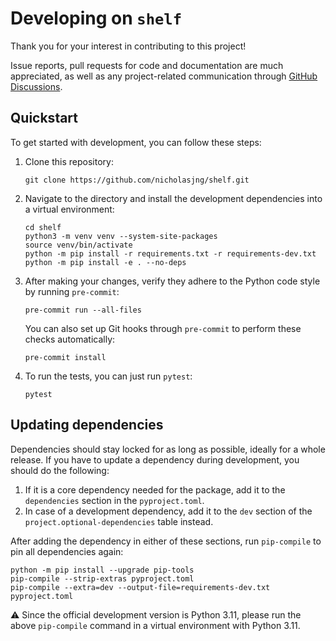 # Developing on `shelf`

Thank you for your interest in contributing to this project!

Issue reports, pull requests for code and documentation are much appreciated,
as well as any project-related communication through [GitHub Discussions](https://github.com/nicholasjng/shelf/discussions).

## Quickstart

To get started with development, you can follow these steps:

1. Clone this repository:

    ```shell
    git clone https://github.com/nicholasjng/shelf.git
    ```

2. Navigate to the directory and install the development dependencies into a virtual environment:

    ```shell
    cd shelf
    python3 -m venv venv --system-site-packages
    source venv/bin/activate
    python -m pip install -r requirements.txt -r requirements-dev.txt
    python -m pip install -e . --no-deps
    ```

3. After making your changes, verify they adhere to the Python code style by running `pre-commit`:
    
    ```shell
    pre-commit run --all-files
    ```

    You can also set up Git hooks through `pre-commit` to perform these checks automatically:
    
    ```shell
    pre-commit install
    ```

4. To run the tests, you can just run `pytest`:
    ```shell
    pytest
    ```

## Updating dependencies

Dependencies should stay locked for as long as possible, ideally for a whole release.
If you have to update a dependency during development, you should do the following:

1. If it is a core dependency needed for the package, add it to the `dependencies` section in the `pyproject.toml`.
2. In case of a development dependency, add it to the `dev` section of the `project.optional-dependencies` table instead.

After adding the dependency in either of these sections, run `pip-compile` to pin all dependencies again:

```shell
python -m pip install --upgrade pip-tools
pip-compile --strip-extras pyproject.toml
pip-compile --extra=dev --output-file=requirements-dev.txt pyproject.toml
```

⚠️ Since the official development version is Python 3.11, please run the above `pip-compile` command in a virtual environment with Python 3.11.
